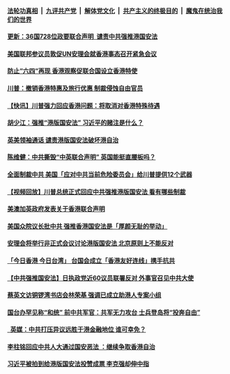 

####  [法轮功真相](../../../../basic/blob/master/README.md?t=05300631) &nbsp;|&nbsp; [九评共产党](../../../../9ping.md/blob/master/README.md?t=05300631) &nbsp;|&nbsp; [解体党文化](../../../../jtdwh.md/blob/master/README.md?t=05300631)  &nbsp;|&nbsp; [共产主义的终极目的](../../../../gczydzjmd.md/blob/master/README.md?t=05300631) &nbsp;|&nbsp; [魔鬼在统治我们的世界](../../../../mgztzwmdsj.md/blob/master/README.md?t=05300631) 

#### [更新：36国728位政要联合声明  谴责中共强推港国安法](../pages/soh55/384613.md?t=05300631) 
#### [美国联邦参议员敦促UN安理会就香港事态召开紧急会议	](../pages/soh55/384598.md?t=05300631) 
#### [防止“六四“再现  香港观察促联合国设立香港特使  ](../pages/soh55/384589.md?t=05300631) 
#### [川普：撤销香港特惠及旅行优惠 制裁侵蚀自由官员                                                ](../pages/soh55/384592.md?t=05300631) 
#### [【快讯】川普强力回应香港问题：将取消对香港特殊待遇](../pages/soh55/384580.md?t=05300631) 
#### [胡少江：强推“港版国安法”  习近平的赌注是什么？](../pages/soh55/384583.md?t=05300631) 
#### [英美领袖通话 谴责港版国安法破坏港自治](../pages/soh55/384163.md?t=05300631) 
#### [陈维健：中共撕毁“中英联合声明”  英国能挺直腰板吗？](../pages/soh55/384571.md?t=05300631) 
#### [全面制裁中共 美国「应对中共当前危险委员会」给川普提供12个武器](../pages/soh55/384532.md?t=05300631) 
#### [【视频回放】川普总统正式回应中共强推港版国安法 看有哪些制裁](../pages/soh55/384544.md?t=05300631) 
#### [美澳加英政府发表关于香港联合声明](../pages/soh55/384526.md?t=05300631) 
#### [美国众院议长批中共 强推香港国安法是「厚颜无耻的举动」](../pages/soh55/384529.md?t=05300631) 
#### [安理会将举行非正式会议讨论港版国安法 北京原则上不能反对](../pages/soh55/384463.md?t=05300631) 
#### [「今日香港 今日台湾」 台国会成立「香港友好连线」携手抗共](../pages/soh55/384400.md?t=05300631) 
#### [【中共强推国安法】日执政党近60议员联署反对 外事官召见中共大使](../pages/soh55/384421.md?t=05300631) 
#### [蔡英文访铜锣湾书店会林荣基 强调已成立助港人专案小组](../pages/soh55/384277.md?t=05300631) 
#### [国台办罕见称“和统” 前中共军官：共军无力攻台 士兵登岛将“投奔自由”](../pages/soh55/384379.md?t=05300631) 
#### [  英媒：中共打压异议远胜于港金融地位  谁可幸免？](../pages/soh55/384265.md?t=05300631) 
#### [李柱铭回应中共人大通过国安恶法 ：继续争取香港自治](../pages/soh55/384295.md?t=05300631) 
#### [习近平被拍到给港版国安法投赞成票 李克强却伸中指](../pages/soh55/384319.md?t=05300631) 
